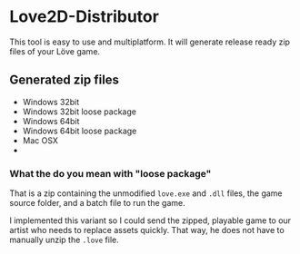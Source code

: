 Love2D-Distributor
==================

This tool is easy to use and multiplatform. It will generate release ready zip files of your Löve game.

Generated zip files
-------------------
- Windows 32bit
- Windows 32bit loose package
- Windows 64bit
- Windows 64bit loose package
- Mac OSX
- 

### What the do you mean with "loose package"
That is a zip containing the unmodified `love.exe` and `.dll` files, the game source folder, and a batch file to run the game.

I implemented this variant so I could send the zipped, playable game to our artist who needs to replace assets quickly. That way, he does not have to manually unzip the `.love` file.
